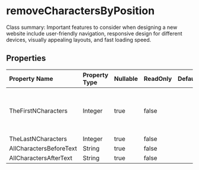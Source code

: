 # **removeCharactersByPosition**

Class summary: Important features to consider when designing a new website include user-friendly navigation, responsive design for different devices, visually appealing layouts, and fast loading speed.             

## **Properties**

| Property Name | Property Type | Nullable |  ReadOnly | DefaultValue | Description | 
| :- | :- | :- |:- |  :- | :- |
|TheFirstNCharacters|Integer|true|false |  |This property allows access to a public integer named "TheFirstNCharacters" for getting and setting its value.|
|TheLastNCharacters|Integer|true|false |  ||
|AllCharactersBeforeText|String|true|false |  ||
|AllCharactersAfterText|String|true|false |  ||

